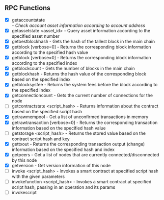 ## RPC Functions

* [x] getaccountstate <address> - Check account asset information according to account address
* [x] getassetstate <asset_id> - Query asset information according to the specified asset number
* [x] getbestblockhash - Gets the hash of the tallest block in the main chain
* [x] getblock <hash> [verbose=0] - Returns the corresponding block information according to the specified hash value
* [x] getblock <index> [verbose=0] - Returns the corresponding block information according to the specified index
* [x] getblockcount - Gets the number of blocks in the main chain
* [x] getblockhash <index> - Returns the hash value of the corresponding block based on the specified index
* [x] getblocksysfee <index> - Returns the system fees before the block according to the specified index
* [x] getconnectioncount - Gets the current number of connections for the node
* [ ] getcontractstate <script_hash> - Returns information about the contract based on the specified script hash
* [x] getrawmempool - Get a list of unconfirmed transactions in memory
* [x] getrawtransaction <txid> [verbose=0] - Returns the corresponding transaction information based on the specified hash value
* [ ] getstorage <script_hash> <key> - Returns the stored value based on the contract script hash and key
* [x] gettxout <txid> <n> - Returns the corresponding transaction output (change) information based on the specified hash and index
* [x] getpeers - Get a list of nodes that are currently connected/disconnected by this node
* [x] getversion - Get version information of this node
* [ ] invoke <script_hash> <params> - Invokes a smart contract at specified script hash with the given parameters
* [ ] invokefunction <script_hash> <operation> <params> - Invokes a smart contract at specified script hash, passing in an operation and its params
* [ ] invokescript <script> - Runs a script through the virtual machine and returns the results
* [ ] sendrawtransaction <hex> - Broadcast a transaction over the network. See the network protocol documentation.
* [x] validateaddress <address> - Verify that the address is a correct NEO address
